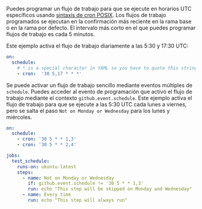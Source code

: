 Puedes programar un flujo de trabajo para que se ejecute en horarios UTC específicos usando [sintaxis de cron POSIX](https://pubs.opengroup.org/onlinepubs/9699919799/utilities/crontab.html#tag_20_25_07). Los flujos de trabajo programados se ejecutan en la confirmación más reciente en la rama base o en la rama por defecto. El intervalo más corto en el que puedes programar flujos de trabajo es cada 5 minutos.

Este ejemplo activa el flujo de trabajo diariamente a las 5:30 y 17:30 UTC:

```yaml
on:
  schedule:
    # * is a special character in YAML so you have to quote this string
    - cron:  '30 5,17 * * *'

```

Se puede activar un flujo de trabajo sencillo mediante eventos múltiples de `schedule`. Puedes acceder al evento de programación que activó el flujo de trabajo mediante el contexto `github.event.schedule`. Este ejemplo activa el flujo de trabajo para que se ejecute a las 5:30 UTC cada lunes a viernes, pero se salta el paso `Not on Monday or Wednesday` para los lunes y miércoles.

```yaml
on:
  schedule:
    - cron: '30 5 * * 1,3'
    - cron: '30 5 * * 2,4'

jobs:
  test_schedule:
    runs-on: ubuntu-latest
    steps:
      - name: Not on Monday or Wednesday
        if: github.event.schedule != '30 5 * * 1,3'
        run: echo "This step will be skipped on Monday and Wednesday"
      - name: Every time
        run: echo "This step will always run"
```
